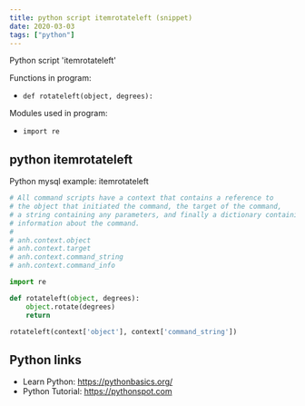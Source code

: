```yaml
---
title: python script itemrotateleft (snippet)
date: 2020-03-03
tags: ["python"]
---
```

Python script 'itemrotateleft'

Functions in program: 
* `def rotateleft(object, degrees):`

Modules used in program: 
* `import re`

## python itemrotateleft

Python mysql example: itemrotateleft

```python
# All command scripts have a context that contains a reference to
# the object that initiated the command, the target of the command,
# a string containing any parameters, and finally a dictionary containing
# information about the command.
#
# anh.context.object
# anh.context.target
# anh.context.command_string
# anh.context.command_info

import re

def rotateleft(object, degrees):
    object.rotate(degrees)
    return

rotateleft(context['object'], context['command_string'])


```

## Python links

- Learn Python: https://pythonbasics.org/
- Python Tutorial: https://pythonspot.com
